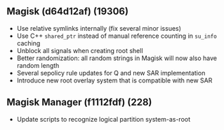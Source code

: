 ## Magisk (d64d12af) (19306)
- Use relative symlinks internally (fix several minor issues)
- Use C++ `shared_ptr` instead of manual reference counting in `su_info` caching
- Unblock all signals when creating root shell
- Better randomization: all random strings in Magisk will now also have random length
- Several sepolicy rule updates for Q and new SAR implementation
- Introduce new root overlay system that is compatible with new SAR

## Magisk Manager (f1112fdf) (228)
- Update scripts to recognize logical partition system-as-root
